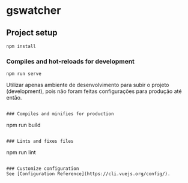 # gswatcher

## Project setup
```
npm install
```

### Compiles and hot-reloads for development
```
npm run serve
```
Utilizar apenas ambiente de desenvolvimento para subir o projeto (development), pois não foram feitas configurações para produção até então.
```

### Compiles and minifies for production
```
npm run build
```

### Lints and fixes files
```
npm run lint
```

### Customize configuration
See [Configuration Reference](https://cli.vuejs.org/config/).

